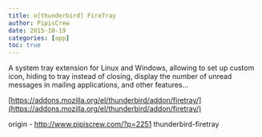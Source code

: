 ```yaml
---
title: o[thunderbird] FireTray
author: PipisCrew
date: 2015-10-19
categories: [app]
toc: true
---
```


A system tray extension for Linux and Windows, allowing to set up custom icon, hiding to tray instead of closing, display the number of unread messages in mailing applications, and other features...

[https://addons.mozilla.org/el/thunderbird/addon/firetray/](https://addons.mozilla.org/el/thunderbird/addon/firetray/)

origin - http://www.pipiscrew.com/?p=2251 thunderbird-firetray